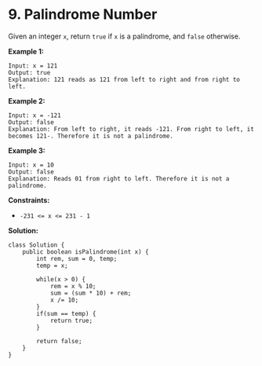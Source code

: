 # 9. Palindrome Number

Given an integer `x`, return `true` if `x` is a palindrome, and `false` otherwise.

**Example 1:**
```
Input: x = 121
Output: true
Explanation: 121 reads as 121 from left to right and from right to left.
```
**Example 2:**
```
Input: x = -121
Output: false
Explanation: From left to right, it reads -121. From right to left, it becomes 121-. Therefore it is not a palindrome.
```
**Example 3:**
```
Input: x = 10
Output: false
Explanation: Reads 01 from right to left. Therefore it is not a palindrome.
``` 

**Constraints:**

* `-231 <= x <= 231 - 1`

**Solution:**
```
class Solution {
    public boolean isPalindrome(int x) {
        int rem, sum = 0, temp;
        temp = x;
        
        while(x > 0) {
            rem = x % 10;
            sum = (sum * 10) + rem;
            x /= 10;
        }
        if(sum == temp) {
            return true;
        }

        return false;
    }
}
```
